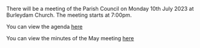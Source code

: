 <!--
.. title: Parish Council Meeting Monday 10th July 2023.
.. slug: 2023-07-09-meeting
.. date: 2023-07-09 02:49:30 UTC
.. tags: parishcouncil
.. category:
.. link:
.. description:
.. type: text
-->

There will be a meeting of the Parish Council on Monday 10th July 2023 at Burleydam Church. The meeting starts at 7:00pm.

You can view the agenda [here](https://drive.google.com/file/d/1nGoqW2x5_rKV8aa9KlRPUDLsHbcZ8biB/view?usp=sharing)

You can view the minutes of the May meeting [here](https://drive.google.com/file/d/1ZZNvnCjdUCQqL5h_qLBCFwSTaklch02j/view?usp=sharing)
